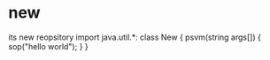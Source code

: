# new
its new reopsitory
import java.util.*:
class New
{
psvm(string args[])
{
sop("hello world");
}
}

